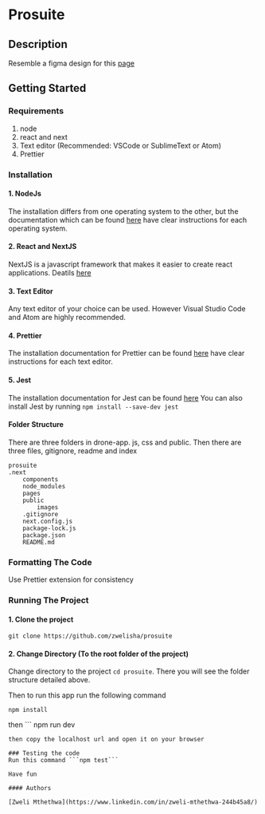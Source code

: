 # Prosuite

## Description
Resemble a figma design for this [page](https://www.figma.com/file/J98cJdoU9F28jyXRCTZcWg/ProSuite?type=design&node-id=2-2&mode=design&t=9asfZkvt5uEtzPxC-0)

## Getting Started

### Requirements

1. node
2. react and next
3. Text editor (Recommended: VSCode or SublimeText or Atom)
4. Prettier
   
### Installation

#### 1. NodeJs

The installation differs from one operating system to the other, but the documentation which can be found [here](https://nodejs.org/en) have clear instructions for each operating system.

#### 2. React and NextJS

NextJS is a javascript framework that makes it easier to create react applications.
Deatils [here](https://nextjs.org/)

#### 3. Text Editor
Any text editor of your choice can be used. However Visual Studio Code and Atom are highly recommended.

#### 4. Prettier
The installation documentation for Prettier can be found [here](https://prettier.io/) have clear instructions for each text editor.

#### 5. Jest
The installation documentation for Jest can be found [here](https://jestjs.io/docs/getting-started) 
You can also install Jest by running ```npm install --save-dev jest```

#### Folder Structure

There are three folders in drone-app. js, css and public. Then there are three files, gitignore, readme and index

```
prosuite
.next
    components
    node_modules
    pages
    public
        images
    .gitignore
    next.config.js
    package-lock.js
    package.json
    README.md
```

### Formatting The Code

Use Prettier extension for consistency

### Running The Project

#### 1. Clone the project
```
git clone https://github.com/zwelisha/prosuite
```

#### 2. Change Directory (To the root folder of the project)

Change directory to the project `cd prosuite`.
There you will see the folder structure detailed above.



Then to run this app run the following command

```
npm install
```
then ```
npm run dev
```
then copy the localhost url and open it on your browser

### Testing the code 
Run this command ```npm test```

Have fun

#### Authors

[Zweli Mthethwa](https://www.linkedin.com/in/zweli-mthethwa-244b45a8/)